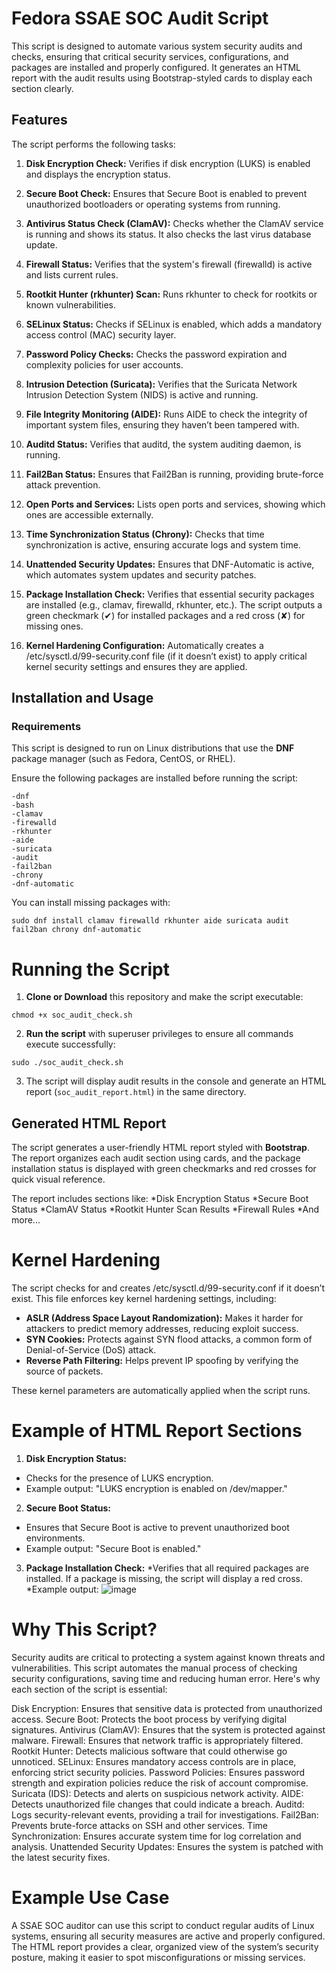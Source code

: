 # Fedora SSAE SOC Audit Script

This script is designed to automate various system security audits and checks, ensuring that critical security services, configurations, and packages are installed and properly configured. It generates an HTML report with the audit results using Bootstrap-styled cards to display each section clearly.


## Features

The script performs the following tasks:

1. **Disk Encryption Check:** Verifies if disk encryption (LUKS) is enabled and displays the encryption status.

2. **Secure Boot Check:** Ensures that Secure Boot is enabled to prevent unauthorized bootloaders or operating systems from running.

3. **Antivirus Status Check (ClamAV):** Checks whether the ClamAV service is running and shows its status. It also checks the last virus database update.

4. **Firewall Status:** Verifies that the system's firewall (firewalld) is active and lists current rules.

5. **Rootkit Hunter (rkhunter) Scan:** Runs rkhunter to check for rootkits or known vulnerabilities.

6. **SELinux Status:** Checks if SELinux is enabled, which adds a mandatory access control (MAC) security layer.

7. **Password Policy Checks:** Checks the password expiration and complexity policies for user accounts.

8. **Intrusion Detection (Suricata):** Verifies that the Suricata Network Intrusion Detection System (NIDS) is active and running.

9. **File Integrity Monitoring (AIDE):** Runs AIDE to check the integrity of important system files, ensuring they haven’t been tampered with.

10. **Auditd Status:** Verifies that auditd, the system auditing daemon, is running.

11. **Fail2Ban Status:** Ensures that Fail2Ban is running, providing brute-force attack prevention.

12. **Open Ports and Services:** Lists open ports and services, showing which ones are accessible externally.

13. **Time Synchronization Status (Chrony):** Checks that time synchronization is active, ensuring accurate logs and system time.

14. **Unattended Security Updates:** Ensures that DNF-Automatic is active, which automates system updates and security patches.

15. **Package Installation Check:** Verifies that essential security packages are installed (e.g., clamav, firewalld, rkhunter, etc.). The script outputs a green checkmark (✔) for installed packages and a red cross (✘) for missing ones.

16. **Kernel Hardening Configuration:** Automatically creates a /etc/sysctl.d/99-security.conf file (if it doesn’t exist) to apply critical kernel security settings and ensures they are applied.

## Installation and Usage
### Requirements
This script is designed to run on Linux distributions that use the **DNF** package manager (such as Fedora, CentOS, or RHEL).

Ensure the following packages are installed before running the script:
```
-dnf
-bash
-clamav
-firewalld
-rkhunter
-aide
-suricata
-audit
-fail2ban
-chrony
-dnf-automatic
```

You can install missing packages with:
```
sudo dnf install clamav firewalld rkhunter aide suricata audit fail2ban chrony dnf-automatic
```

# Running the Script
1. **Clone or Download** this repository and make the script executable:
```
chmod +x soc_audit_check.sh
```
2. **Run the script** with superuser privileges to ensure all commands execute successfully:
``` 
sudo ./soc_audit_check.sh
```
3. The script will display audit results in the console and generate an HTML report (```soc_audit_report.html```) in the same directory.

## Generated HTML Report
The script generates a user-friendly HTML report styled with **Bootstrap**.
The report organizes each audit section using cards, and the package installation status is displayed with green checkmarks and red crosses for quick visual reference.

The report includes sections like:
*Disk Encryption Status
*Secure Boot Status
*ClamAV Status
*Rootkit Hunter Scan Results
*Firewall Rules
*And more...

# Kernel Hardening
The script checks for and creates /etc/sysctl.d/99-security.conf if it doesn’t exist. This file enforces key kernel hardening settings, including:

* **ASLR (Address Space Layout Randomization):** Makes it harder for attackers to predict memory addresses, reducing exploit success.
* **SYN Cookies:** Protects against SYN flood attacks, a common form of Denial-of-Service (DoS) attack.
* **Reverse Path Filtering:** Helps prevent IP spoofing by verifying the source of packets.

These kernel parameters are automatically applied when the script runs.

# Example of HTML Report Sections

1. **Disk Encryption Status:**
* Checks for the presence of LUKS encryption.
* Example output: "LUKS encryption is enabled on /dev/mapper."
2. **Secure Boot Status:**
* Ensures that Secure Boot is active to prevent unauthorized boot environments.
* Example output: "Secure Boot is enabled."
3. **Package Installation Check:**
*Verifies that all required packages are installed. If a package is missing, the script will display a red cross.
*Example output:
![image](https://github.com/user-attachments/assets/c26d35e5-67dc-45c2-95d6-42c3a44df432)

# Why This Script?
Security audits are critical to protecting a system against known threats and vulnerabilities. This script automates the manual process of checking security configurations, saving time and reducing human error. Here's why each section of the script is essential:

Disk Encryption: Ensures that sensitive data is protected from unauthorized access.
Secure Boot: Protects the boot process by verifying digital signatures.
Antivirus (ClamAV): Ensures that the system is protected against malware.
Firewall: Ensures that network traffic is appropriately filtered.
Rootkit Hunter: Detects malicious software that could otherwise go unnoticed.
SELinux: Ensures mandatory access controls are in place, enforcing strict security policies.
Password Policies: Ensures password strength and expiration policies reduce the risk of account compromise.
Suricata (IDS): Detects and alerts on suspicious network activity.
AIDE: Detects unauthorized file changes that could indicate a breach.
Auditd: Logs security-relevant events, providing a trail for investigations.
Fail2Ban: Prevents brute-force attacks on SSH and other services.
Time Synchronization: Ensures accurate system time for log correlation and analysis.
Unattended Security Updates: Ensures the system is patched with the latest security fixes.

# Example Use Case
A SSAE SOC auditor can use this script to conduct regular audits of Linux systems, ensuring all security measures are active and properly configured. The HTML report provides a clear, organized view of the system’s security posture, making it easier to spot misconfigurations or missing services.



